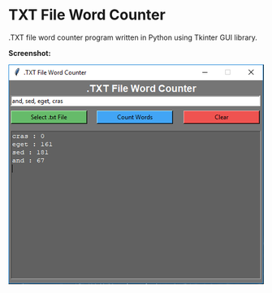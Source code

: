 # TXT File Word Counter
.TXT file word counter program written in Python using Tkinter GUI library.

<b>Screenshot:</b>

![](img/1.png)

